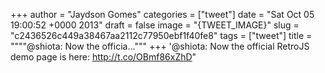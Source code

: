 
+++
author = "Jaydson Gomes"
categories = ["tweet"]
date = "Sat Oct 05 19:00:52 +0000 2013"
draft = false
image = "{TWEET_IMAGE}"
slug = "c2436526c449a38467aa2112c77950ebf1f40fe8"
tags = ["tweet"]
title = """"@shiota: Now the officia..."""
+++
'@shiota: Now the official RetroJS demo page is here: http://t.co/OBmf86xZhD"
